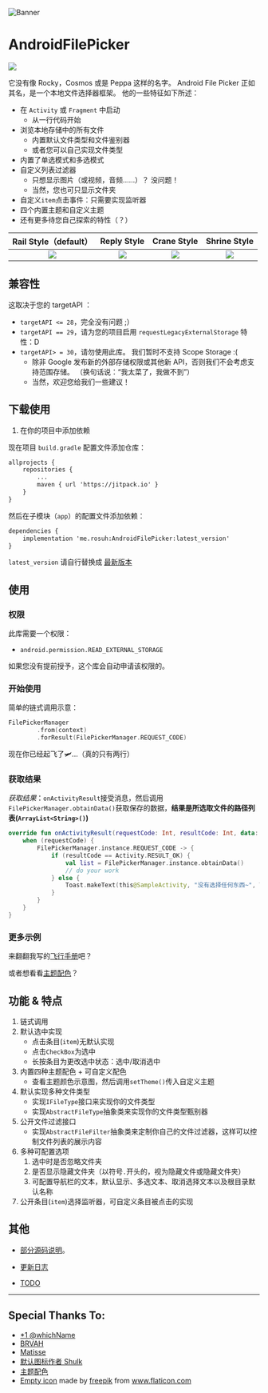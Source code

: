 ![Banner](https://raw.githubusercontent.com/rosuH/AndroidFilePicker/master/images/AndroidFilePicker_Banner_Dr_Sugiyama.png)

# AndroidFilePicker

[![](https://jitpack.io/v/me.rosuh/AndroidFilePicker.svg)](https://jitpack.io/#me.rosuh/AndroidFilePicker)



它没有像 Rocky，Cosmos 或是 Peppa 这样的名字。 Android File Picker 正如其名，是一个本地文件选择器框架。 他的一些特征如下所述：

- 在 `Activity` 或 `Fragment` 中启动
    - 从一行代码开始
- 浏览本地存储中的所有文件
  - 内置默认文件类型和文件鉴别器
  - 或者您可以自己实现文件类型
- 内置了单选模式和多选模式
- 自定义列表过滤器
  - 只想显示图片（或视频，音频......）？ 没问题！
  - 当然，您也可只显示文件夹
- 自定义`item`点击事件：只需要实现监听器
- 四个内置主题和自定义主题
- 还有更多待您自己探索的特性（？）



|                    Rail Style（default）                     |                         Reply Style                          |                         Crane Style                          |                         Shrine Style                         |
| :----------------------------------------------------------: | :----------------------------------------------------------: | :----------------------------------------------------------: | :----------------------------------------------------------: |
| ![](https://raw.githubusercontent.com/rosuH/AndroidFilePicker/master/images/default_theme.png) | ![](https://raw.githubusercontent.com/rosuH/AndroidFilePicker/master/images/reply_theme.png) | ![](https://raw.githubusercontent.com/rosuH/AndroidFilePicker/master/images/crane_theme.png) | ![](https://raw.githubusercontent.com/rosuH/AndroidFilePicker/master/images/shrine_theme.png) |

## 兼容性
这取决于您的 targetAPI ：

- `targetAPI <= 28`，完全没有问题 ;）
- `targetAPI == 29`，请为您的项目启用 `requestLegacyExternalStorage` 特性：D
- `targetAPI> = 30`，请勿使用此库。 我们暂时不支持 Scope Storage :(
     - 除非 Google 发布新的外部存储权限或其他新 API，否则我们不会考虑支持范围存储。 （换句话说：“我太菜了，我做不到”）
     - 当然，欢迎您给我们一些建议！

## 下载使用

1. 在你的项目中添加依赖

现在项目 `build.gradle` 配置文件添加仓库：

```xml
allprojects {
    repositories {
	    ...
    	maven { url 'https://jitpack.io' }
    }
}
```

然后在子模块（`app`）的配置文件添加依赖：

```xml
dependencies {
    implementation 'me.rosuh:AndroidFilePicker:latest_version'
}
```

`latest_version` 请自行替换成 [最新版本](https://github.com/rosuH/AndroidFilePicker/releases) 



## 使用

### 权限

此库需要一个权限：

- `android.permission.READ_EXTERNAL_STORAGE`

如果您没有提前授予，这个库会自动申请该权限的。

### 开始使用

简单的链式调用示意：

```kotlin
FilePickerManager
        .from(context)
        .forResult(FilePickerManager.REQUEST_CODE)
```

现在你已经起飞了🛩️...（真的只有两行）


### 获取结果

*获取结果*：`onActivityResult`接受消息，然后调用`FilePickerManager.obtainData()`获取保存的数据，**结果是所选取文件的路径列表(`ArrayList<String>()`)**

```kotlin
override fun onActivityResult(requestCode: Int, resultCode: Int, data: Intent?) {
    when (requestCode) {
        FilePickerManager.instance.REQUEST_CODE -> {
            if (resultCode == Activity.RESULT_OK) {
                val list = FilePickerManager.instance.obtainData()
                // do your work
            } else {
                Toast.makeText(this@SampleActivity, "没有选择任何东西~", Toast.LENGTH_SHORT).show()
            }
        }
    }
}
```

### 更多示例

来翻翻我写的[飞行手册](https://github.com/rosuH/AndroidFilePicker/wiki)吧？

或者想看看[主题配色](https://github.com/rosuH/AndroidFilePicker/wiki/3.-%E9%85%8D%E7%BD%AE%E9%80%89%E9%A1%B9#2-%E4%B8%BB%E9%A2%98%E5%B1%95%E7%A4%BA)？

## 功能 & 特点

1. 链式调用
2. 默认选中实现
   - 点击条目(`item`)无默认实现
   - 点击`CheckBox`为选中
   - 长按条目为更改选中状态：选中/取消选中
3. 内置四种主题配色 + 可自定义配色
   - 查看主题颜色示意图，然后调用`setTheme()`传入自定义主题
4. 默认实现多种文件类型
   - 实现`IFileType`接口来实现你的文件类型
   - 实现`AbstractFileType`抽象类来实现你的文件类型甄别器
5. 公开文件过滤接口
   - 实现`AbstractFileFilter`抽象类来定制你自己的文件过滤器，这样可以控制文件列表的展示内容
6. 多种可配置选项
   1. 选中时是否忽略文件夹
   2. 是否显示隐藏文件夹（以符号`.`开头的，视为隐藏文件或隐藏文件夹）
   3. 可配置导航栏的文本，默认显示、多选文本、取消选择文本以及根目录默认名称
7. 公开条目(`item`)选择监听器，可自定义条目被点击的实现

## 其他

- [部分源码说明](https://github.com/rosuH/AndroidFilePicker/wiki/%E9%83%A8%E5%88%86%E6%BA%90%E7%A0%81%E8%AF%B4%E6%98%8E)。

- [更新日志](https://github.com/rosuH/AndroidFilePicker/wiki/Change-Log)

- [TODO](https://github.com/rosuH/AndroidFilePicker/wiki/TODO)



---

## Special Thanks To:

- [*1 @whichName](https://github.com/whichname)
- [BRVAH](https://github.com/CymChad/BaseRecyclerViewAdapterHelper)
- [Matisse](https://github.com/zhihu/Matisse)
- [默认图标作者 Shulk](http://iconfont.cn/collections/detail?spm=a313x.7781069.1998910419.d9df05512&cid=11271)
- [主题配色](https://material.io/design/material-studies/about-our-material-studies.html)
- [Empty icon](https://github.com/rosuH/AndroidFilePicker/blob/master/filepicker/src/main/res/drawable/ic_empty_file_list_file_picker.xml) made by [freepik](https://www.freepik.com/) from www.flaticon.com
